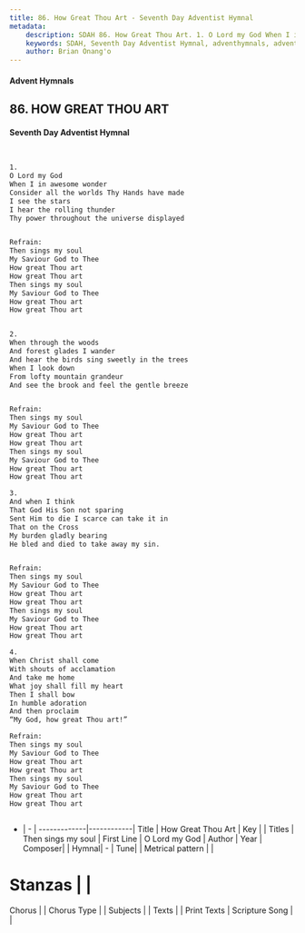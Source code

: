 ```yaml
---
title: 86. How Great Thou Art - Seventh Day Adventist Hymnal
metadata:
    description: SDAH 86. How Great Thou Art. 1. O Lord my God When I in awesome wonder Consider all the worlds Thy Hands have made I see the stars I hear the rolling thunder Thy power throughout the universe displayed 
    keywords: SDAH, Seventh Day Adventist Hymnal, adventhymnals, advent hymnals, How Great Thou Art, O Lord my God ,Then sings my soul
    author: Brian Onang'o
---
```


#### Advent Hymnals
## 86. HOW GREAT THOU ART
#### Seventh Day Adventist Hymnal

```txt


1.
O Lord my God
When I in awesome wonder
Consider all the worlds Thy Hands have made
I see the stars
I hear the rolling thunder
Thy power throughout the universe displayed


Refrain:
Then sings my soul
My Saviour God to Thee
How great Thou art
How great Thou art
Then sings my soul
My Saviour God to Thee
How great Thou art
How great Thou art


2.
When through the woods
And forest glades I wander
And hear the birds sing sweetly in the trees
When I look down
From lofty mountain grandeur
And see the brook and feel the gentle breeze


Refrain:
Then sings my soul
My Saviour God to Thee
How great Thou art
How great Thou art
Then sings my soul
My Saviour God to Thee
How great Thou art
How great Thou art

3.
And when I think
That God His Son not sparing
Sent Him to die I scarce can take it in
That on the Cross
My burden gladly bearing
He bled and died to take away my sin.


Refrain:
Then sings my soul
My Saviour God to Thee
How great Thou art
How great Thou art
Then sings my soul
My Saviour God to Thee
How great Thou art
How great Thou art

4.
When Christ shall come
With shouts of acclamation
And take me home
What joy shall fill my heart
Then I shall bow
In humble adoration
And then proclaim
“My God, how great Thou art!”

Refrain:
Then sings my soul
My Saviour God to Thee
How great Thou art
How great Thou art
Then sings my soul
My Saviour God to Thee
How great Thou art
How great Thou art



```

- |   -  |
-------------|------------|
Title | How Great Thou Art |
Key |  |
Titles | Then sings my soul |
First Line | O Lord my God |
Author | 
Year | 
Composer|  |
Hymnal|  - |
Tune|  |
Metrical pattern | |
# Stanzas |  |
Chorus |  |
Chorus Type |  |
Subjects |  |
Texts |  |
Print Texts | 
Scripture Song |  |
  
